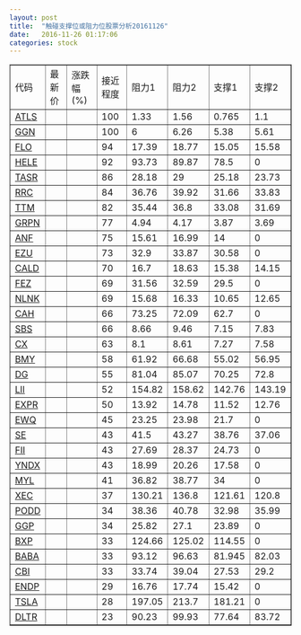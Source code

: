 ```yaml
---
layout: post
title:  "触碰支撑位或阻力位股票分析20161126"
date:   2016-11-26 01:17:06
categories: stock
---
```

<script type="text/javascript">
var stockList = []
stockList.push('gb_atls');
stockList.push('gb_ggn');
stockList.push('gb_flo');
stockList.push('gb_hele');
stockList.push('gb_tasr');
stockList.push('gb_rrc');
stockList.push('gb_ttm');
stockList.push('gb_grpn');
stockList.push('gb_anf');
stockList.push('gb_ezu');
stockList.push('gb_cald');
stockList.push('gb_fez');
stockList.push('gb_nlnk');
stockList.push('gb_cah');
stockList.push('gb_sbs');
stockList.push('gb_cx');
stockList.push('gb_bmy');
stockList.push('gb_dg');
stockList.push('gb_lii');
stockList.push('gb_expr');
stockList.push('gb_ewq');
stockList.push('gb_se');
stockList.push('gb_fii');
stockList.push('gb_yndx');
stockList.push('gb_myl');
stockList.push('gb_xec');
stockList.push('gb_podd');
stockList.push('gb_ggp');
stockList.push('gb_bxp');
stockList.push('gb_baba');
stockList.push('gb_cbi');
stockList.push('gb_endp');
stockList.push('gb_tsla');
stockList.push('gb_dltr');
</script>
<table border="1">
 <tr>
 <td>代码</td>
 <td>最新价</td>
 <td>涨跌幅(%)</td>
 <td>接近程度</td>
 <td>阻力1</td>
 <td>阻力2</td>
 <td>支撑1</td>
 <td>支撑2</td>
</tr>
  <tr id="atls" class="green">
  <td><a href="http://stock.finance.sina.com.cn/usstock/quotes/ATLS.html" target="_blank">ATLS</a></td><td></td><td></td><td>100</td><td>1.33</td><td>1.56</td><td>0.765</td><td>1.1</td></tr>
  <tr id="ggn" class="green">
  <td><a href="http://stock.finance.sina.com.cn/usstock/quotes/GGN.html" target="_blank">GGN</a></td><td></td><td></td><td>100</td><td>6</td><td>6.26</td><td>5.38</td><td>5.61</td></tr>
  <tr id="flo" class="green">
  <td><a href="http://stock.finance.sina.com.cn/usstock/quotes/FLO.html" target="_blank">FLO</a></td><td></td><td></td><td>94</td><td>17.39</td><td>18.77</td><td>15.05</td><td>15.58</td></tr>
  <tr id="hele" class="red">
  <td><a href="http://stock.finance.sina.com.cn/usstock/quotes/HELE.html" target="_blank">HELE</a></td><td></td><td></td><td>92</td><td>93.73</td><td>89.87</td><td>78.5</td><td>0</td></tr>
  <tr id="tasr" class="red">
  <td><a href="http://stock.finance.sina.com.cn/usstock/quotes/TASR.html" target="_blank">TASR</a></td><td></td><td></td><td>86</td><td>28.18</td><td>29</td><td>25.18</td><td>23.73</td></tr>
  <tr id="rrc" class="red">
  <td><a href="http://stock.finance.sina.com.cn/usstock/quotes/RRC.html" target="_blank">RRC</a></td><td></td><td></td><td>84</td><td>36.76</td><td>39.92</td><td>31.66</td><td>33.83</td></tr>
  <tr id="ttm" class="green">
  <td><a href="http://stock.finance.sina.com.cn/usstock/quotes/TTM.html" target="_blank">TTM</a></td><td></td><td></td><td>82</td><td>35.44</td><td>36.8</td><td>33.08</td><td>31.69</td></tr>
  <tr id="grpn" class="red">
  <td><a href="http://stock.finance.sina.com.cn/usstock/quotes/GRPN.html" target="_blank">GRPN</a></td><td></td><td></td><td>77</td><td>4.94</td><td>4.17</td><td>3.87</td><td>3.69</td></tr>
  <tr id="anf" class="red">
  <td><a href="http://stock.finance.sina.com.cn/usstock/quotes/ANF.html" target="_blank">ANF</a></td><td></td><td></td><td>75</td><td>15.61</td><td>16.99</td><td>14</td><td>0</td></tr>
  <tr id="ezu" class="red">
  <td><a href="http://stock.finance.sina.com.cn/usstock/quotes/EZU.html" target="_blank">EZU</a></td><td></td><td></td><td>73</td><td>32.9</td><td>33.87</td><td>30.58</td><td>0</td></tr>
  <tr id="cald" class="red">
  <td><a href="http://stock.finance.sina.com.cn/usstock/quotes/CALD.html" target="_blank">CALD</a></td><td></td><td></td><td>70</td><td>16.7</td><td>18.63</td><td>15.38</td><td>14.15</td></tr>
  <tr id="fez" class="red">
  <td><a href="http://stock.finance.sina.com.cn/usstock/quotes/FEZ.html" target="_blank">FEZ</a></td><td></td><td></td><td>69</td><td>31.56</td><td>32.59</td><td>29.5</td><td>0</td></tr>
  <tr id="nlnk" class="green">
  <td><a href="http://stock.finance.sina.com.cn/usstock/quotes/NLNK.html" target="_blank">NLNK</a></td><td></td><td></td><td>69</td><td>15.68</td><td>16.33</td><td>10.65</td><td>12.65</td></tr>
  <tr id="cah" class="red">
  <td><a href="http://stock.finance.sina.com.cn/usstock/quotes/CAH.html" target="_blank">CAH</a></td><td></td><td></td><td>66</td><td>73.25</td><td>72.09</td><td>62.7</td><td>0</td></tr>
  <tr id="sbs" class="red">
  <td><a href="http://stock.finance.sina.com.cn/usstock/quotes/SBS.html" target="_blank">SBS</a></td><td></td><td></td><td>66</td><td>8.66</td><td>9.46</td><td>7.15</td><td>7.83</td></tr>
  <tr id="cx" class="red">
  <td><a href="http://stock.finance.sina.com.cn/usstock/quotes/CX.html" target="_blank">CX</a></td><td></td><td></td><td>63</td><td>8.1</td><td>8.61</td><td>7.27</td><td>7.58</td></tr>
  <tr id="bmy" class="green">
  <td><a href="http://stock.finance.sina.com.cn/usstock/quotes/BMY.html" target="_blank">BMY</a></td><td></td><td></td><td>58</td><td>61.92</td><td>66.68</td><td>55.02</td><td>56.95</td></tr>
  <tr id="dg" class="red">
  <td><a href="http://stock.finance.sina.com.cn/usstock/quotes/DG.html" target="_blank">DG</a></td><td></td><td></td><td>55</td><td>81.04</td><td>85.07</td><td>70.25</td><td>72.8</td></tr>
  <tr id="lii" class="red">
  <td><a href="http://stock.finance.sina.com.cn/usstock/quotes/LII.html" target="_blank">LII</a></td><td></td><td></td><td>52</td><td>154.82</td><td>158.62</td><td>142.76</td><td>143.19</td></tr>
  <tr id="expr" class="red">
  <td><a href="http://stock.finance.sina.com.cn/usstock/quotes/EXPR.html" target="_blank">EXPR</a></td><td></td><td></td><td>50</td><td>13.92</td><td>14.78</td><td>11.52</td><td>12.76</td></tr>
  <tr id="ewq" class="green">
  <td><a href="http://stock.finance.sina.com.cn/usstock/quotes/EWQ.html" target="_blank">EWQ</a></td><td></td><td></td><td>45</td><td>23.25</td><td>23.98</td><td>21.7</td><td>0</td></tr>
  <tr id="se" class="green">
  <td><a href="http://stock.finance.sina.com.cn/usstock/quotes/SE.html" target="_blank">SE</a></td><td></td><td></td><td>43</td><td>41.5</td><td>43.27</td><td>38.76</td><td>37.06</td></tr>
  <tr id="fii" class="green">
  <td><a href="http://stock.finance.sina.com.cn/usstock/quotes/FII.html" target="_blank">FII</a></td><td></td><td></td><td>43</td><td>27.69</td><td>28.37</td><td>24.73</td><td>0</td></tr>
  <tr id="yndx" class="red">
  <td><a href="http://stock.finance.sina.com.cn/usstock/quotes/YNDX.html" target="_blank">YNDX</a></td><td></td><td></td><td>43</td><td>18.99</td><td>20.26</td><td>17.58</td><td>0</td></tr>
  <tr id="myl" class="red">
  <td><a href="http://stock.finance.sina.com.cn/usstock/quotes/MYL.html" target="_blank">MYL</a></td><td></td><td></td><td>41</td><td>36.82</td><td>38.77</td><td>34</td><td>0</td></tr>
  <tr id="xec" class="red">
  <td><a href="http://stock.finance.sina.com.cn/usstock/quotes/XEC.html" target="_blank">XEC</a></td><td></td><td></td><td>37</td><td>130.21</td><td>136.8</td><td>121.61</td><td>120.8</td></tr>
  <tr id="podd" class="green">
  <td><a href="http://stock.finance.sina.com.cn/usstock/quotes/PODD.html" target="_blank">PODD</a></td><td></td><td></td><td>34</td><td>38.36</td><td>40.78</td><td>32.98</td><td>35.99</td></tr>
  <tr id="ggp" class="red">
  <td><a href="http://stock.finance.sina.com.cn/usstock/quotes/GGP.html" target="_blank">GGP</a></td><td></td><td></td><td>34</td><td>25.82</td><td>27.1</td><td>23.89</td><td>0</td></tr>
  <tr id="bxp" class="red">
  <td><a href="http://stock.finance.sina.com.cn/usstock/quotes/BXP.html" target="_blank">BXP</a></td><td></td><td></td><td>33</td><td>124.66</td><td>125.02</td><td>114.55</td><td>0</td></tr>
  <tr id="baba" class="red">
  <td><a href="http://stock.finance.sina.com.cn/usstock/quotes/BABA.html" target="_blank">BABA</a></td><td></td><td></td><td>33</td><td>93.12</td><td>96.63</td><td>81.945</td><td>82.03</td></tr>
  <tr id="cbi" class="red">
  <td><a href="http://stock.finance.sina.com.cn/usstock/quotes/CBI.html" target="_blank">CBI</a></td><td></td><td></td><td>33</td><td>33.74</td><td>39.04</td><td>27.53</td><td>29.2</td></tr>
  <tr id="endp" class="red">
  <td><a href="http://stock.finance.sina.com.cn/usstock/quotes/ENDP.html" target="_blank">ENDP</a></td><td></td><td></td><td>29</td><td>16.76</td><td>17.74</td><td>15.42</td><td>0</td></tr>
  <tr id="tsla" class="red">
  <td><a href="http://stock.finance.sina.com.cn/usstock/quotes/TSLA.html" target="_blank">TSLA</a></td><td></td><td></td><td>28</td><td>197.05</td><td>213.7</td><td>181.21</td><td>0</td></tr>
  <tr id="dltr" class="red">
  <td><a href="http://stock.finance.sina.com.cn/usstock/quotes/DLTR.html" target="_blank">DLTR</a></td><td></td><td></td><td>23</td><td>90.23</td><td>99.93</td><td>77.64</td><td>83.72</td></tr>
</table>
